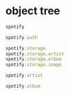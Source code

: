# object tree

```javascript
spotify

spotify.auth

spotify.storage
spotify.storage.artist
spotify.storage.album
spotify.storage.image

spotify.artist

spotify.album
```